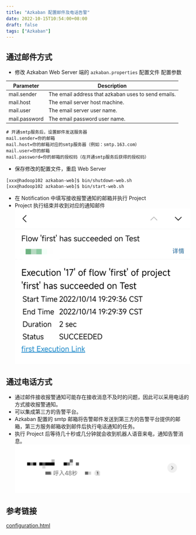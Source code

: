 ```yaml
---
title: "Azkaban 配置邮件及电话告警"
date: 2022-10-15T10:54:00+08:00
draft: false
tags: ["Azkaban"]
---
```


## 通过邮件方式
- 修改 Azkaban Web Server 端的 `azkaban.properties` 配置文件
   配置参数

|Parameter|Description|
|-|-|
|mail.sender|The email address that azkaban uses to send emails.|
|mail.host|The email server host machine.|
|mail.user|The email server user name.|
|mail.password|The email password user name.|

```properties
# 开通smtp服务后，设置邮件发送服务器
mail.sender=你的邮箱
mail.host=你的邮箱对应的smtp服务器（例如：smtp.163.com）
mail.user=你的邮箱
mail.password=你的邮箱的授权码（在开通smtp服务后获得的授权码）
```
- 保存修改的配置文件，重启 Web Server
```shell
[xxx@hadoop102 azkaban-web]$ bin/shutdown-web.sh
[xxx@hadoop102 azkaban-web]$ bin/start-web.sh
```
- 在 Notification 中填写接收报警通知的邮箱并执行 Project
- Project 执行结束并收到对应的通知邮件
![](../../static/azkaban_alert/email.jpg)  

## 通过电话方式
- 通过邮件接收报警通知可能存在接收消息不及时的问题，因此可以采用电话的方式接收报警通知。
- 可以集成第三方的告警平台。
- Azkaban 配置的 smtp 邮箱将告警邮件发送到第三方的告警平台提供的邮箱，第三方服务邮箱收到邮件后执行电话通知的任务。
- 执行 Project 后等待几十秒或几分钟就会收到机器人语音来电，通知告警消息。
![](../../static/azkaban_alert/phone.jpg)  

## 参考链接
[configuration.html](https://azkaban.readthedocs.io/en/latest/configuration.html)